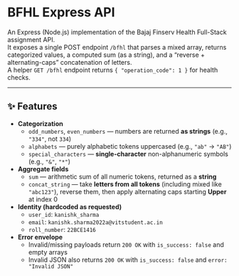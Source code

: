 # BFHL Express API

An Express (Node.js) implementation of the Bajaj Finserv Health Full-Stack assignment API.  
It exposes a single POST endpoint `/bfhl` that parses a mixed array, returns categorized values, a computed sum (as a string), and a “reverse + alternating-caps” concatenation of letters.  
A helper `GET /bfhl` endpoint returns `{ "operation_code": 1 }` for health checks.

---

## ✨ Features

- **Categorization**
  - `odd_numbers`, `even_numbers` — numbers are returned **as strings** (e.g., `"334"`, not `334`)
  - `alphabets` — purely alphabetic tokens uppercased (e.g., `"ab"` → `"AB"`)
  - `special_characters` — **single-character** non-alphanumeric symbols (e.g., `"&"`, `"*"`)
- **Aggregate fields**
  - `sum` — arithmetic sum of all numeric tokens, returned as a **string**
  - `concat_string` — take **letters from all tokens** (including mixed like `"abc123"`), reverse them, then apply alternating caps starting **Upper** at index 0
- **Identity (hardcoded as requested)**
  - `user_id`: `kanishk_sharma`
  - `email`: `kanishk.sharma2022a@vitstudent.ac.in`
  - `roll_number`: `22BCE1416`
- **Error envelope**
  - Invalid/missing payloads return `200 OK` with `is_success: false` and empty arrays
  - Invalid JSON also returns `200 OK` with `is_success: false` and `error: "Invalid JSON"`



